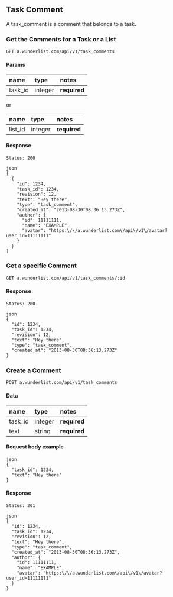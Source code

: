 ## Task Comment

A task_comment is a comment that belongs to a task.

### Get the Comments for a Task or a List

    GET a.wunderlist.com/api/v1/task_comments

#### Params

name              | type    | notes
:-----------------|:--------|:------------
task_id           | integer | **required**

or

name              | type    | notes
:-----------------|:--------|:------------
list_id           | integer | **required**


#### Response

    Status: 200

    json
    [
      {
        "id": 1234,
        "task_id": 1234,
        "revision": 12,
        "text": "Hey there",
        "type": "task_comment",
        "created_at": "2013-08-30T08:36:13.273Z",
        "author": {
          "id": 11111111,
          "name": "EXAMPLE",
          "avatar": "https:\/\/a.wunderlist.com\/api\/v1\/avatar?user_id=11111111"
        }
      }
    ]

### Get a specific Comment

    GET a.wunderlist.com/api/v1/task_comments/:id


#### Response

    Status: 200

    json
    {
      "id": 1234,
      "task_id": 1234,
      "revision": 12,
      "text": "Hey there",
      "type": "task_comment",
      "created_at": "2013-08-30T08:36:13.273Z"
    }

### Create a Comment

    POST a.wunderlist.com/api/v1/task_comments

#### Data

name              | type    | notes
:-----------------|:--------|:------------
task_id           | integer | **required**
text              | string  | **required**

#### Request body example

    json
    {
      "task_id": 1234,
      "text": "Hey there"
    }

#### Response

    Status: 201

    json
    {
      "id": 1234,
      "task_id": 1234,
      "revision": 12,
      "text": "Hey there",
      "type": "task_comment",
      "created_at": "2013-08-30T08:36:13.273Z",
      "author": {
        "id": 11111111,
        "name": "EXAMPLE",
        "avatar": "https:\/\/a.wunderlist.com\/api\/v1\/avatar?user_id=11111111"
      }
    }
